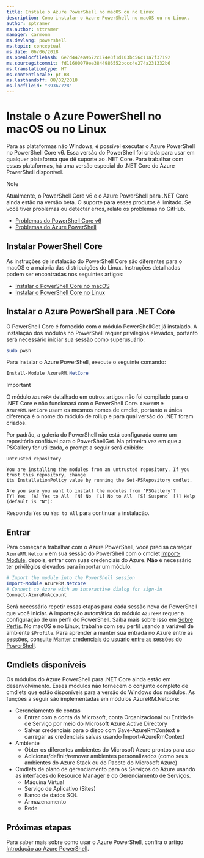 ```yaml
---
title: Instale o Azure PowerShell no macOS ou no Linux
description: Como instalar o Azure PowerShell no macOS ou no Linux.
author: sptramer
ms.author: sttramer
manager: carmonm
ms.devlang: powershell
ms.topic: conceptual
ms.date: 06/06/2018
ms.openlocfilehash: 6e7d447ea9672c174e3f1d103bc56c11a7f37192
ms.sourcegitcommit: fd11600079ee3844986552bccc4e274a231332b6
ms.translationtype: HT
ms.contentlocale: pt-BR
ms.lasthandoff: 08/02/2018
ms.locfileid: "39367728"
---
```

# <a name="install-azure-powershell-on-macos-or-linux"></a>Instale o Azure PowerShell no macOS ou no Linux

Para as plataformas não Windows, é possível executar o Azure PowerShell no PowerShell Core v6. Essa versão do PowerShell foi criada para usar em qualquer plataforma que dê suporte ao .NET Core. Para trabalhar com essas plataformas, há uma versão especial do .NET Core do Azure PowerShell disponível.

> [!NOTE]
> Atualmente, o PowerShell Core v6 e o Azure PowerShell para .NET Core ainda estão na versão beta.
> O suporte para esses produtos é limitado. Se você tiver problemas ou detectar erros, relate os problemas no GitHub.
>
> * [Problemas do PowerShell Core v6](https://github.com/PowerShell/PowerShell/issues)
> * [Problemas do Azure PowerShell](https://github.com/azure/azure-docs-powershell/issues)

## <a name="install-powershell-core"></a>Instalar PowerShell Core

As instruções de instalação do PowerShell Core são diferentes para o macOS e a maioria das distribuições do Linux.
Instruções detalhadas podem ser encontradas nos seguintes artigos:

* [Instalar o PowerShell Core no macOS](/powershell/scripting/setup/installing-powershell-core-on-macos)
* [Instalar o PowerShell Core no Linux](/powershell/scripting/setup/installing-powershell-core-on-linux)

## <a name="install-azure-powershell-for-net-core"></a>Instalar o Azure PowerShell para .NET Core

O PowerShell Core é fornecido com o módulo PowerShellGet já instalado. A instalação dos módulos no PowerShell requer privilégios elevados, portanto será necessário iniciar sua sessão como superusuário:

```bash
sudo pwsh
```

Para instalar o Azure PowerShell, execute o seguinte comando:

```powershell
Install-Module AzureRM.NetCore
```

> [!IMPORTANT]
> O módulo `AzureRM` detalhado em outros artigos não foi compilado para o .NET Core e não funcionará com o PowerShell Core. `AzureRM` e `AzureRM.NetCore` usam os mesmos nomes de cmdlet, portanto a única diferença é o nome do módulo de rollup e para qual versão do .NET foram criados.

Por padrão, a galeria do PowerShell não está configurada como um repositório confiável para o PowerShellGet. Na primeira vez em que a PSGallery for utilizada, o prompt a seguir será exibido:

```output
Untrusted repository

You are installing the modules from an untrusted repository. If you trust this repository, change
its InstallationPolicy value by running the Set-PSRepository cmdlet.

Are you sure you want to install the modules from 'PSGallery'?
[Y] Yes  [A] Yes to All  [N] No  [L] No to All  [S] Suspend  [?] Help (default is "N"):
```

Responda `Yes` ou `Yes to All` para continuar a instalação.

## <a name="sign-in"></a>Entrar

Para começar a trabalhar com o Azure PowerShell, você precisa carregar `AzureRM.Netcore` em sua sessão do PowerShell com o cmdlet [Import-Module](/powershell/module/Microsoft.PowerShell.Core/Import-Module), depois, entrar com suas credenciais do Azure. __Não__ é necessário ter privilégios elevados para importar um módulo.

```powershell
# Import the module into the PowerShell session
Import-Module AzureRM.Netcore
# Connect to Azure with an interactive dialog for sign-in
Connect-AzureRmAccount
```

Será necessário repetir essas etapas para cada sessão nova do PowerShell que você iniciar. A importação automática do módulo `AzureRM` requer a configuração de um perfil do PowerShell. Saiba mais sobre isso em [Sobre Perfis](/powershell/module/microsoft.powershell.core/about/about_profiles).
No macOS e no Linux, trabalhe com seu perfil usando a variável de ambiente `$Profile`. Para aprender a manter sua entrada no Azure entre as sessões, consulte [Manter credenciais do usuário entre as sessões do PowerShell](context-persistence.md).

## <a name="available-cmdlets"></a>Cmdlets disponíveis

Os módulos do Azure PowerShell para .NET Core ainda estão em desenvolvimento. Esses módulos não fornecem o conjunto completo de cmdlets que estão disponíveis para a versão do Windows dos módulos. As funções a seguir são implementadas em módulos AzureRM.Netcore:

* Gerenciamento de contas
  * Entrar com a conta da Microsoft, conta Organizacional ou Entidade de Serviço por meio do Microsoft Azure Active Directory
  * Salvar credenciais para o disco com Save-AzureRmContext e carregar as credenciais salvas usando Import-AzureRmContext
* Ambiente
  * Obter os diferentes ambientes do Microsoft Azure prontos para uso
  * Adicionar/definir/remover ambientes personalizados (como seus ambientes do Azure Stack ou do Pacote do Microsoft Azure)
* Cmdlets de plano de gerenciamento para os Serviços do Azure usando as interfaces do Resource Manager e do Gerenciamento de Serviços.
  * Máquina Virtual
  * Serviço de Aplicativo (Sites)
  * Banco de dados SQL
  * Armazenamento
  * Rede

## <a name="next-steps"></a>Próximas etapas

Para saber mais sobre como usar o Azure PowerShell, confira o artigo [Introdução ao Azure PowerShell](get-started-azureps.md).
